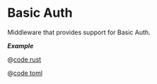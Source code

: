 # Basic Auth

Middleware that provides support for Basic Auth.

_**Example**_ 

<CodeGroup>
  <CodeGroupItem title="main.rs" active>

@[code rust](../../../codes/basic-auth/src/main.rs)

  </CodeGroupItem>
  <CodeGroupItem title="Cargo.toml">

@[code toml](../../../codes/basic-auth/Cargo.toml)

  </CodeGroupItem>
</CodeGroup>